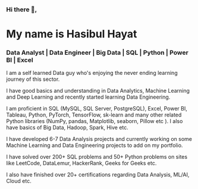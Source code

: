 ### Hi there 👋, 
# My name is Hasibul Hayat

### Data Analyst | Data Engineer | Big Data | SQL | Python | Power BI | Excel

I am a self learned Data guy who's enjoying the never ending learning journey of this sector.

I have good basics and understanding in Data Analytics, Machine Learning and Deep Learning and recently started learning Data Engineering.

I am proficient in SQL (MySQL, SQL Server, PostgreSQL), Excel, Power BI, Tableau, Python, PyTorch, TensorFlow, sk-learn and many other related Python libraries (NumPy, pandas, Matplotlib, seaborn, Pillow etc ). I also have basics of Big Data, Hadoop, Spark, Hive etc.

I have developed 6-7 Data Analysis projects and currently working on some Machine Learning and Data Engineering projects to add on my portfolio.

I have solved over 200+ SQL problems and 50+ Python problems on sites like LeetCode, DataLemur, HackerRank, Geeks for Geeks etc.

I also have finished over 20+ certifications regarding Data Analysis, ML/AI, Cloud etc.




